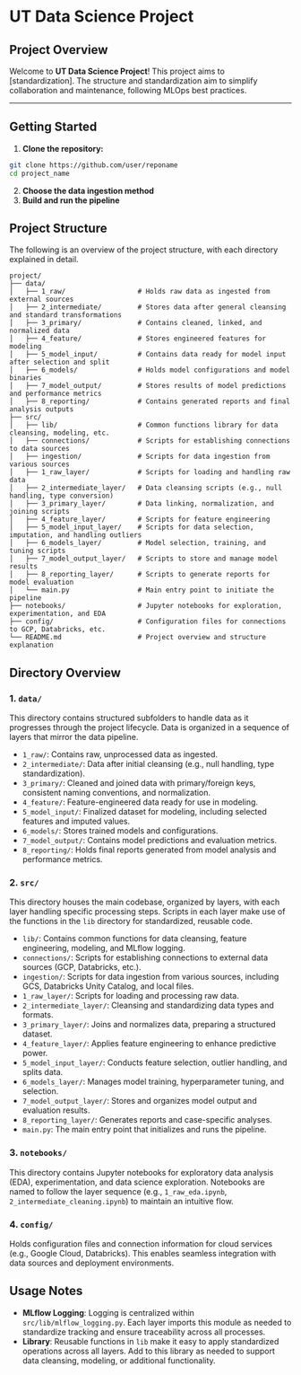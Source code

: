 # UT Data Science Project 

## Project Overview
Welcome to **UT Data Science Project**! This project aims to [standardization]. The structure and standardization aim to simplify collaboration and maintenance, following MLOps best practices.

---

## Getting Started
1. **Clone the repository:**
```bash
git clone https://github.com/user/reponame
cd project_name
```
2. **Choose the data ingestion method**
3. **Build and run the pipeline**

## Project Structure

The following is an overview of the project structure, with each directory explained in detail.

```plaintext
project/
├── data/
│   ├── 1_raw/                  # Holds raw data as ingested from external sources
│   ├── 2_intermediate/         # Stores data after general cleansing and standard transformations
│   ├── 3_primary/              # Contains cleaned, linked, and normalized data
│   ├── 4_feature/              # Stores engineered features for modeling
│   ├── 5_model_input/          # Contains data ready for model input after selection and split
│   ├── 6_models/               # Holds model configurations and model binaries
│   ├── 7_model_output/         # Stores results of model predictions and performance metrics
│   ├── 8_reporting/            # Contains generated reports and final analysis outputs
├── src/
│   ├── lib/                    # Common functions library for data cleansing, modeling, etc.
│   ├── connections/            # Scripts for establishing connections to data sources
│   ├── ingestion/              # Scripts for data ingestion from various sources
│   ├── 1_raw_layer/            # Scripts for loading and handling raw data
│   ├── 2_intermediate_layer/   # Data cleansing scripts (e.g., null handling, type conversion)
│   ├── 3_primary_layer/        # Data linking, normalization, and joining scripts
│   ├── 4_feature_layer/        # Scripts for feature engineering
│   ├── 5_model_input_layer/    # Scripts for data selection, imputation, and handling outliers
│   ├── 6_models_layer/         # Model selection, training, and tuning scripts
│   ├── 7_model_output_layer/   # Scripts to store and manage model results
│   ├── 8_reporting_layer/      # Scripts to generate reports for model evaluation
│   └── main.py                 # Main entry point to initiate the pipeline
├── notebooks/                  # Jupyter notebooks for exploration, experimentation, and EDA
├── config/                     # Configuration files for connections to GCP, Databricks, etc.
└── README.md                   # Project overview and structure explanation
```

## Directory Overview
### 1. ``data/``
This directory contains structured subfolders to handle data as it progresses through the project lifecycle. Data is organized in a sequence of layers that mirror the data pipeline.
- ``1_raw/``: Contains raw, unprocessed data as ingested.
- ``2_intermediate/``: Data after initial cleansing (e.g., null handling, type standardization).
- ``3_primary/``: Cleaned and joined data with primary/foreign keys, consistent naming conventions, and normalization.
- ``4_feature/``: Feature-engineered data ready for use in modeling.
- ``5_model_input/``: Finalized dataset for modeling, including selected features and imputed values.
- ``6_models/``: Stores trained models and configurations.
- ``7_model_output/``: Contains model predictions and evaluation metrics.
- ``8_reporting/``: Holds final reports generated from model analysis and performance metrics.

### 2. ``src/``
This directory houses the main codebase, organized by layers, with each layer handling specific processing steps. Scripts in each layer make use of the functions in the ``lib`` directory for standardized, reusable code.
- ``lib/``: Contains common functions for data cleansing, feature engineering, modeling, and MLflow logging.
- ``connections/``: Scripts for establishing connections to external data sources (GCP, Databricks, etc.).
- ``ingestion/``: Scripts for data ingestion from various sources, including GCS, Databricks Unity Catalog, and local files.
- ``1_raw_layer/``: Scripts for loading and processing raw data.
- ``2_intermediate_layer/``: Cleansing and standardizing data types and formats.
- ``3_primary_layer/``: Joins and normalizes data, preparing a structured dataset.
- ``4_feature_layer/``: Applies feature engineering to enhance predictive power.
- ``5_model_input_layer/``: Conducts feature selection, outlier handling, and splits data.
- ``6_models_layer/``: Manages model training, hyperparameter tuning, and selection.
- ``7_model_output_layer/``: Stores and organizes model output and evaluation results.
- ``8_reporting_layer/``: Generates reports and case-specific analyses.
- ``main.py``: The main entry point that initializes and runs the pipeline.

### 3. ``notebooks/``
This directory contains Jupyter notebooks for exploratory data analysis (EDA), experimentation, and data science exploration. Notebooks are named to follow the layer sequence (e.g., ``1_raw_eda.ipynb``, ``2_intermediate_cleaning.ipynb``) to maintain an intuitive flow.

### 4. ``config/``
Holds configuration files and connection information for cloud services (e.g., Google Cloud, Databricks). This enables seamless integration with data sources and deployment environments.

## Usage Notes
- **MLflow Logging**: Logging is centralized within ``src/lib/mlflow_logging.py``. Each layer imports this module as needed to standardize tracking and ensure traceability across all processes.
- **Library**: Reusable functions in ``lib`` make it easy to apply standardized operations across all layers. Add to this library as needed to support data cleansing, modeling, or additional functionality.